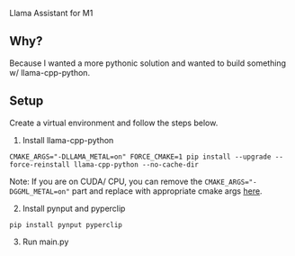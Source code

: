 Llama Assistant for M1

## Why?

Because I wanted a more pythonic solution and wanted to build something w/ llama-cpp-python.

## Setup

Create a virtual environment and follow the steps below.

1. Install llama-cpp-python

`CMAKE_ARGS="-DLLAMA_METAL=on" FORCE_CMAKE=1 pip install --upgrade --force-reinstall llama-cpp-python --no-cache-dir`

Note: If you are on CUDA/ CPU, you can remove the `CMAKE_ARGS="-DGGML_METAL=on"` part and  replace with appropriate cmake args [here](https://llama-cpp-python.readthedocs.io/en/latest/#supported-backends).

2. Install pynput and pyperclip

`pip install pynput pyperclip`

3. Run main.py

